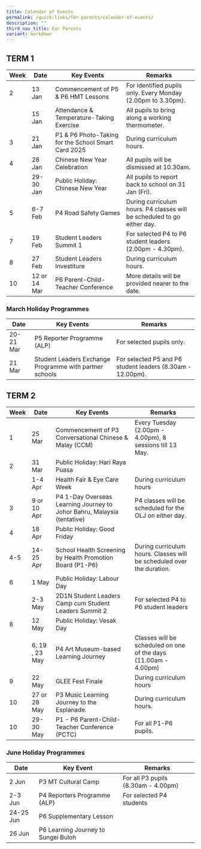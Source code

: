 ```yaml
---
title: Calendar of Events
permalink: /quick-links/for-parents/calender-of-events/
description: ""
third_nav_title: For Parents
variant: markdown
---
```

## **TERM 1**

| Week | Date     | Key Events | Remarks|
| -------- | -------- | -------- | -------- |
2 | 13 Jan | Commencement of P5 & P6 HMT Lessons | For identified pupils only. Every Monday (2.00pm to 3.30pm).
|| 15 Jan | Attendance & Temperature-Taking Exercise | All pupils to bring along a working thermometer.
|3| 21 Jan | P1 & P6 Photo-Taking for the School Smart Card 2025 | During curriculum hours.
|4 | 28 Jan | Chinese New Year Celebration | All pupils will be dismissed at 10.30am.
|| 29-30 Jan | Public Holiday: Chinese New Year | All pupils to report back to school on 31 Jan (Fri). 
|5| 6-7 Feb| P4 Road Safety Games | During curriculum hours. P4 classes will be scheduled to go either day.
|7 | 19 Feb | Student Leaders Summit 1 | For selected P4 to P6 student leaders (2.00pm - 4.30pm).
|8| 27 Feb | Student Leaders Investiture | During curriculum hours.
|10 | 12 or 14 Mar | P6 Parent-Child-Teacher Conference | More details will be provided nearer to the date.

### **March Holiday Programmes**
|Date|Key Events|Remarks|
| -------- | -------- | -------- |
|20-21 Mar|P5 Reporter Programme (ALP)|For selected pupils only.
|21 Mar|Student Leaders Exchange Programme with partner schools|For selected P5 and P6 student leaders (8.30am - 12.00pm).


## **TERM 2**

| Week | Date     | Key Events | Remarks|
| -------- | -------- | -------- | -------- |
1 | 25 Mar | Commencement of P3 Conversational Chinese & Malay (CCM) | Every Tuesday (2.00pm - 4.00pm), 8 sessions till 13 May.
|2| 31 Mar | Public Holiday: Hari Raya Puasa | 
|| 1-4 Apr | Health Fair & Eye Care Week | During curriculum hours 
|3 |9 or 10 Apr|P4 1-Day Overseas Learning Journey to Johor Bahru, Malaysia (tentative) | P4 classes will be scheduled for the OLJ on either day.
|4| 18 Apr | Public Holiday: Good Friday| 
|4-5|14-25 Apr| School Health Screening by Health Promotion Board (P1-P6)| During curriculum hours. Classes will be scheduled over the duration.
|6|1 May| Public Holiday: Labour Day
||2-3 May|2D1N Student Leaders Camp cum Student Leaders Summit 2| For selected P4 to P6 student leaders|
|8|12 May| Public Holiday: Vesak Day 
||6, 19 , 23 May| P4 Art Museum-based Learning Journey| Classes will be scheduled on one of the days (11.00am - 4.00pm)
|9|22 May| GLEE Fest Finale | During curriculum hours 
|10| 27 or 28 May| P3 Music Learning Journey to the Esplanade.| During curriculum hours.
|10|29-30 May | P1 - P6 Parent-Child-Teacher Conference (PCTC) | For all P1-P6 pupils. 


### **June Holiday Programmes**
| Date | Key Event | Remarks |
| -------- | -------- | -------- |
| 2 Jun | P3 MT Cultural Camp  |For all P3 pupils (8.30am - 4.00pm)  |
| 2-3 Jun | P4 Reporters Programme (ALP)  |For selected P4 students  |
|24-25 Jun| P6 Supplementary Lesson||
|26 Jun|P6 Learning Journey to Sungei Buloh||